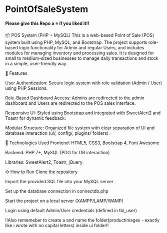 # PointOfSaleSystem

**Please give this Repo a ⭐ if you liked it!!**

📦 POS System (PHP + MySQL) This is a web-based Point of Sale (POS) system built using PHP, MySQL, and Bootstrap. The project supports role-based login functionality for Admin and regular Users, and includes modules for managing inventory and processing sales. It is designed for small to medium-sized businesses to manage daily transactions and stock in a simple, user-friendly way.

🔑 Features

User Authentication: Secure login system with role validation (Admin / User) using PHP Sessions.

Role-Based Dashboard Access: Admins are redirected to the admin dashboard and Users are redirected to the POS sales interface.

Responsive UI: Styled using Bootstrap and integrated with SweetAlert2 and Toastr for dynamic feedback.

Modular Structure: Organized file system with clear separation of UI and database interaction (ui/, config/, plugins/ folders).

🚀 Technologies Used
Frontend: HTML5, CSS3, Bootstrap 4, Font Awesome

Backend: PHP 7+, MySQL (PDO for DB interaction)

Libraries: SweetAlert2, Toastr, jQuery

⚙️ How to Run
Clone the repository

Import the provided SQL file into your MySQL server

Set up the database connection in connectdb.php

Start the project on a local server (XAMPP/LAMP/WAMP)

Login using default Admin/User credentials (defined in tbl_user)

!!Also rememeber to create a and name the folder(productimages - exactly like i wrote with no capital letters) inside ui folder!!


